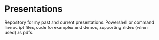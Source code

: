# Presentations
Repository for my past and current presentations. Powershell or command line script files, code for examples and demos, supporting slides (when used) as pdfs.
